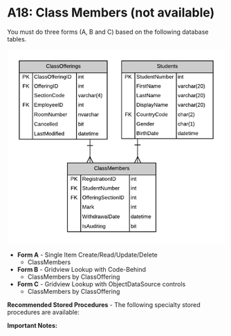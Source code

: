 # A18: Class Members (not available)

You must do three forms (A, B and C) based on the following database tables.

![](A18.png)

- **Form A** - Single Item Create/Read/Update/Delete
  - ClassMembers
- **Form B** - Gridview Lookup with Code-Behind
  - ClassMembers by ClassOffering
- **Form C** - Gridview Lookup with ObjectDataSource controls
  - ClassMembers by ClassOffering

**Recommended Stored Procedures** - The following specialty stored procedures are available:

**Important Notes:** 

